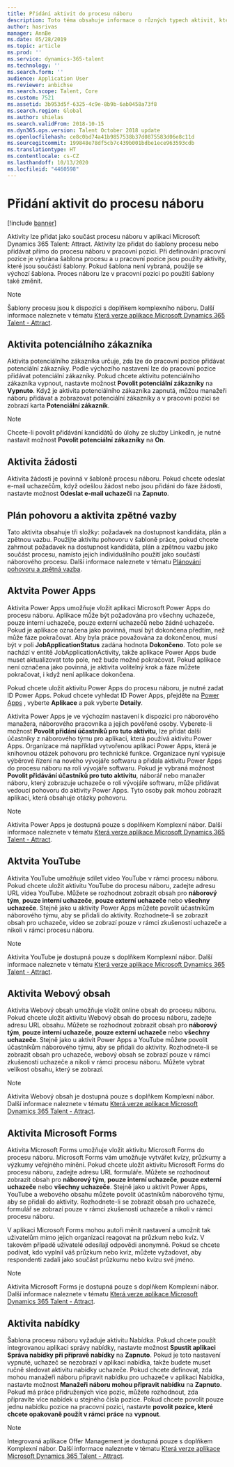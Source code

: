 ```yaml
---
title: Přidání aktivit do procesu náboru
description: Toto téma obsahuje informace o různých typech aktivit, které lze přidat do procesu náboru v aplikaci Microsoft Dynamics 365 Talent – Attract.
author: hasrivas
manager: AnnBe
ms.date: 05/28/2019
ms.topic: article
ms.prod: ''
ms.service: dynamics-365-talent
ms.technology: ''
ms.search.form: ''
audience: Application User
ms.reviewer: anbichse
ms.search.scope: Talent, Core
ms.custom: 7521
ms.assetid: 3b953d5f-6325-4c9e-8b9b-6ab0458a73f8
ms.search.region: Global
ms.author: shielas
ms.search.validFrom: 2018-10-15
ms.dyn365.ops.version: Talent October 2018 update
ms.openlocfilehash: ce8c0bd74a41b9857538b37d0875583d06e8c11d
ms.sourcegitcommit: 199848e78df5cb7c439b001bdbe1ece963593cdb
ms.translationtype: HT
ms.contentlocale: cs-CZ
ms.lasthandoff: 10/13/2020
ms.locfileid: "4460598"
---
```

# <a name="add-activities-to-a-hiring-process"></a>Přidání aktivit do procesu náboru

[!include [banner](includes/banner.md)]

Aktivity lze přidat jako součást procesu náboru v aplikaci Microsoft Dynamics 365 Talent: Attract. Aktivity lze přidat do šablony procesu nebo přidávat přímo do procesu náboru v pracovní pozici. Při definování pracovní pozice je vybrána šablona procesu a u pracovní pozice jsou použity aktivity, které jsou součástí šablony. Pokud šablona není vybraná, použije se výchozí šablona. Proces náboru lze v pracovní pozici po použití šablony také změnit.

> [!NOTE] 
> Šablony procesu jsou k dispozici s doplňkem komplexního náboru. Další informace naleznete v tématu [Která verze aplikace Microsoft Dynamics 365 Talent - Attract](./attract-comprehensive-hiring.md).

## <a name="prospect-activity"></a>Aktivita potenciálního zákazníka

Aktivita potenciálního zákazníka určuje, zda lze do pracovní pozice přidávat potenciální zákazníky. Podle výchozího nastavení lze do pracovní pozice přidávat potenciální zákazníky. Pokud chcete aktivitu potenciálního zákazníka vypnout, nastavte možnost **Povolit potenciální zákazníky** na **Vypnuto**. Když je aktivita potenciálního zákazníka zapnutá, můžou manažeři náboru přidávat a zobrazovat potenciální zákazníky a v pracovní pozici se zobrazí karta **Potenciální zákazník**.

> [!NOTE]
> Chcete-li povolit přidávání kandidátů do úlohy ze služby LinkedIn, je nutné nastavit možnost **Povolit potenciální zákazníky** na **On**.

## <a name="application-activity"></a>Aktivita žádosti

Aktivita žádosti je povinná v šabloně procesu náboru. Pokud chcete odeslat e-mail uchazečům, když odešlou žádost nebo jsou přidáni do fáze žádosti, nastavte možnost **Odeslat e-mail uchazeči** na **Zapnuto**.

## <a name="interview-schedule-and-feedback-activity"></a>Plán pohovoru a aktivita zpětné vazby

Tato aktivita obsahuje tři složky: požadavek na dostupnost kandidáta, plán a zpětnou vazbu. Použijte aktivitu pohovoru v šabloně práce, pokud chcete zahrnout požadavek na dostupnost kandidáta, plán a zpětnou vazbu jako součást procesu, namísto jejich individuálního použití jako součástí náborového procesu. Další informace naleznete v tématu [Plánování pohovoru a zpětná vazba](interview-scheduling-feedback.md).

## <a name="power-apps-activity"></a>Aktvita Power Apps

Aktivita Power Apps umožňuje vložit aplikaci Microsoft Power Apps do procesu náboru. Aplikace může být požadována pro všechny uchazeče, pouze interní uchazeče, pouze externí uchazečů nebo žádné uchazeče. Pokud je aplikace označena jako povinná, musí být dokončena předtím, než může fáze pokračovat. Aby byla práce považována za dokončenou, musí být v poli **JobApplicationStatus** zadána hodnota **Dokončeno**. Toto pole se nachází v entitě JobApplicationActivity, takže aplikace Power Apps bude muset aktualizovat toto pole, než bude možné pokračovat. Pokud aplikace není označena jako povinná, je aktivita volitelný krok a fáze můžete pokračovat, i když není aplikace dokončena.

Pokud chcete uložit aktivitu Power Apps do procesu náboru, je nutné zadat ID Power Apps. Pokud chcete vyhledat ID Power Apps, přejděte na [Power Apps](https://web.powerapps.com) , vyberte **Aplikace** a pak vyberte **Detaily**.

Aktivita Power Apps je ve výchozím nastavení k dispozici pro náborového manažera, náborového pracovníka a jejich pověřené osoby. Vyberete-li možnost **Povolit přidání účastníků pro tuto aktivitu**, lze přidat další účastníky z náborového týmu pro aplikaci, která používá aktivitu Power Apps. Organizace má například vytvořenou aplikaci Power Apps, která je knihovnou otázek pohovoru pro technické funkce. Organizace nyní vypisuje výběrové řízení na nového vývojáře softwaru a přidala aktivitu Power Apps do procesu náboru na roli vývojáře softwaru. Pokud je vybraná možnost **Povolit přidávání účastníků pro tuto aktivitu**, náborář nebo manažer náboru, který zobrazuje uchazeče o roli vývojáře softwaru, může přidávat vedoucí pohovoru do aktivity Power Apps. Tyto osoby pak mohou zobrazit aplikaci, která obsahuje otázky pohovoru.

> [!NOTE]
> Aktivita Power Apps je dostupná pouze s doplňkem Komplexní nábor. Další informace naleznete v tématu [Která verze aplikace Microsoft Dynamics 365 Talent - Attract](./attract-comprehensive-hiring.md).

## <a name="youtube-activity"></a>Aktvita YouTube

Aktivita YouTube umožňuje sdílet video YouTube v rámci procesu náboru. Pokud chcete uložit aktivitu YouTube do procesu náboru, zadejte adresu URL videa YouTube. Můžete se rozhodnout zobrazit obsah pro **náborový tým**, **pouze interní uchazeče**, **pouze externí uchazeče** nebo **všechny uchazeče**. Stejně jako u aktivity Power Apps můžete povolit účastníkům náborového týmu, aby se přidali do aktivity. Rozhodnete-li se zobrazit obsah pro uchazeče, video se zobrazí pouze v rámci zkušeností uchazeče a nikoli v rámci procesu náboru.

> [!NOTE]
> Aktivita YouTube je dostupná pouze s doplňkem Komplexní nábor. Další informace naleznete v tématu [Která verze aplikace Microsoft Dynamics 365 Talent - Attract](./attract-comprehensive-hiring.md).

## <a name="web-content-activity"></a>Aktivita Webový obsah

Aktivita Webový obsah umožňuje vložit online obsah do procesu náboru. Pokud chcete uložit aktivitu Webový obsah do procesu náboru, zadejte adresu URL obsahu. Můžete se rozhodnout zobrazit obsah pro **náborový tým**, **pouze interní uchazeče**, **pouze externí uchazeče** nebo **všechny uchazeče**. Stejně jako u aktivit Power Apps a YouTube můžete povolit účastníkům náborového týmu, aby se přidali do aktivity. Rozhodnete-li se zobrazit obsah pro uchazeče, webový obsah se zobrazí pouze v rámci zkušeností uchazeče a nikoli v rámci procesu náboru. Můžete vybrat velikost obsahu, který se zobrazí.

> [!NOTE]
> Aktivita Webový obsah je dostupná pouze s doplňkem Komplexní nábor. Další informace naleznete v tématu [Která verze aplikace Microsoft Dynamics 365 Talent - Attract](./attract-comprehensive-hiring.md).

## <a name="microsoft-forms-activity"></a>Aktivita Microsoft Forms

Aktivita Microsoft Forms umožňuje vložit aktivitu Microsoft Forms do procesu náboru. Microsoft Forms vám umožňuje vytvářet kvízy, průzkumy a výzkumy veřejného mínění. Pokud chcete uložit aktivitu Microsoft Forms do procesu náboru, zadejte adresu URL formuláře. Můžete se rozhodnout zobrazit obsah pro **náborový tým**, **pouze interní uchazeče**, **pouze externí uchazeče** nebo **všechny uchazeče**. Stejně jako u aktivit Power Apps, YouTube a webového obsahu můžete povolit účastníkům náborového týmu, aby se přidali do aktivity. Rozhodnete-li se zobrazit obsah pro uchazeče, formulář se zobrazí pouze v rámci zkušeností uchazeče a nikoli v rámci procesu náboru.

V aplikaci Microsoft Forms mohou autoři měnit nastavení a umožnit tak uživatelům mimo jejich organizaci reagovat na průzkum nebo kvíz. V takovém případě uživatelé odesílají odpovědi anonymně. Pokud se chcete podívat, kdo vyplnil váš průzkum nebo kvíz, můžete vyžadovat, aby respondenti zadali jako součást průzkumu nebo kvízu své jméno.

> [!NOTE]
> Aktivita Microsoft Forms je dostupná pouze s doplňkem Komplexní nábor. Další informace naleznete v tématu [Která verze aplikace Microsoft Dynamics 365 Talent - Attract](./attract-comprehensive-hiring.md).

## <a name="offer-activity"></a>Aktivita nabídky

Šablona procesu náboru vyžaduje aktivitu Nabídka. Pokud chcete použít integrovanou aplikaci správy nabídky, nastavte možnost **Spustit aplikaci Správa nabídky při přípravě nabídky** na **Zapnuto**. Pokud je toto nastavení vypnuté, uchazeč se nezobrazí v aplikaci nabídka, takže budete muset ručně sledovat aktivitu nabídky uchazeče. Pokud chcete definovat, zda mohou manažeři náboru připravit nabídku pro uchazeče v aplikaci Nabídka, nastavte možnost **Manažeři náboru mohou připravit nabídku** na **Zapnuto**. Pokud má práce přidružených více pozic, můžete rozhodnout, zda připravíte více nabídek u stejného čísla pozice. Pokud chcete povolit pouze jednu nabídku pozice na pracovní pozici, nastavte **povolit pozice, které chcete opakovaně použít v rámci práce** na **vypnout**.

> [!NOTE]
> Integrovaná aplikace Offer Management je dostupná pouze s doplňkem Komplexní nábor. Další informace naleznete v tématu [Která verze aplikace Microsoft Dynamics 365 Talent - Attract](./attract-comprehensive-hiring.md).


